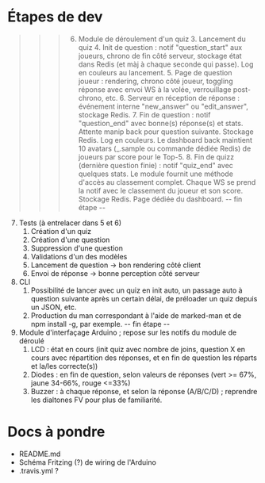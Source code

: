 Étapes de dev
=============

  >>> 6. Module de déroulement d'un quiz
      3. Lancement du quiz
      4. Init de question : notif "question_start" aux joueurs, chrono de fin côté serveur, stockage état dans Redis (et màj à chaque seconde qui passe).  Log en couleurs au lancement.
      5. Page de question joueur : rendering, chrono côté joueur, toggling réponse avec envoi WS à la volée, verrouillage post-chrono, etc.
      6. Serveur en réception de réponse : événement interne "new_answer" ou "edit_answer", stockage Redis.
      7. Fin de question : notif "question_end" avec bonne(s) réponse(s) et stats. Attente manip back pour question suivante. Stockage Redis. Log en couleurs.  Le dashboard back maintient 10 avatars (_.sample ou commande dédiée Redis) de joueurs par score pour le Top-5.
      8. Fin de quizz (dernière question finie) : notif "quiz_end" avec quelques stats.  Le module fournit une méthode d'accès au classement complet.  Chaque WS se prend la notif avec le classement du joueur et son score.  Stockage Redis.  Page dédiée du dashboard.
      -- fin étape --
  7. Tests (à entrelacer dans 5 et 6)
      1. Création d'un quiz
      2. Création d'une question
      3. Suppression d'une question
      4. Validations d'un des modèles
      5. Lancement de question -> bon rendering côté client
      6. Envoi de réponse -> bonne perception côté serveur
  8. CLI
      1. Possibilité de lancer avec un quiz en init auto, un passage auto à question suivante après un certain délai, de préloader un quiz depuis un JSON, etc.
      2. Production du man correspondant à l'aide de marked-man et de npm install -g, par exemple.
      -- fin étape --
  9. Module d'interfaçage Arduino ; repose sur les notifs du module de déroulé
      1. LCD : état en cours (init quiz avec nombre de joins, question X en cours avec répartition des réponses, et en fin de question les réparts et la/les correcte(s))
      2. Diodes : en fin de question, selon valeurs de réponses (vert >= 67%, jaune 34-66%, rouge <=33%)
      3. Buzzer : à chaque réponse, et selon la réponse (A/B/C/D) ; reprendre les dialtones FV pour plus de familiarité.

Docs à pondre
=============

  * README.md
  * Schéma Fritzing (?) de wiring de l'Arduino
  * .travis.yml ?
